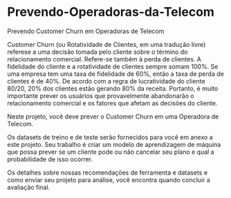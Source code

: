 # Prevendo-Operadoras-da-Telecom
Prevendo Customer Churn em Operadoras de Telecom

  Customer Churn (ou Rotatividade de Clientes, em uma tradução livre) referese
a uma decisão tomada pelo cliente sobre o término do relacionamento
comercial. Refere-se também à perda de clientes. A fidelidade do cliente e a
rotatividade de clientes sempre somam 100%. Se uma empresa tem uma taxa de
fidelidade de 60%, então a taxa de perda de clientes é de 40%. De acordo com a
regra de lucratividade do cliente 80/20, 20% dos clientes estão gerando 80% da
receita. Portanto, é muito importante prever os usuários que provavelmente
abandonarão o relacionamento comercial e os fatores que afetam as decisões do
cliente.

  Neste projeto, você deve prever o Customer Churn em uma Operadora de
Telecom.

  Os datasets de treino e de teste serão fornecidos para você em anexo a este
projeto. Seu trabalho é criar um modelo de aprendizagem de máquina que possa
prever se um cliente pode ou não cancelar seu plano e qual a probabilidade de isso
ocorrer.

  Os detalhes sobre nossas recomendações de ferramenta e datasets e como
enviar seu projeto para análise, você encontra quando concluir a avaliação final.


